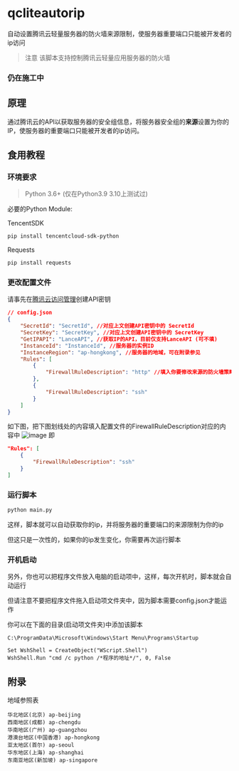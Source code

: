 # qcliteautorip
自动设置腾讯云轻量服务器的防火墙来源限制，使服务器重要端口只能被开发者的ip访问

> 注意 该脚本支持控制腾讯云轻量应用服务器的防火墙
### 仍在施工中

## 原理
通过腾讯云的API以获取服务器的安全组信息，将服务器安全组的**来源**设置为你的IP，使服务器的重要端口只能被开发者的ip访问。

## 食用教程
### 环境要求
> Python 3.6+ (仅在Python3.9 3.10上测试过)

必要的Python Module:

TencentSDK
```bash
pip install tencentcloud-sdk-python
```

Requests
```bash
pip install requests
```

### 更改配置文件

请事先在[腾讯云访问管理](https://console.cloud.tencent.com/cam/capi)创建API密钥

```json
// config.json
{
    "SecretId": "SecretId", //对应上文创建API密钥中的 SecretId
    "SecretKey": "SecretKey", //对应上文创建API密钥中的 SecretKey
    "GetIPAPI": "LanceAPI", //获取IP的API，目前仅支持LanceAPI (可不填)
    "InstanceId": "InstanceId", //服务器的实例ID
    "InstanceRegion": "ap-hongkong", //服务器的地域，可在附录参见
    "Rules": [
        {
            "FirewallRuleDescription": "http" //填入你要修改来源的防火墙策略的描述 
        },
        {
            "FirewallRuleDescription": "ssh"
        }
    ]
}
```
如下图，把下图划线处的内容填入配置文件的FirewallRuleDescription对应的内容中
![image](https://user-images.githubusercontent.com/106385654/214570514-90e46714-c3a3-450f-ba37-36f8dcb9089a.png)
即
```json
"Rules": [
    {
        "FirewallRuleDescription": "ssh"
    }
]
```

### 运行脚本
```bash
python main.py
```
这样，脚本就可以自动获取你的ip，并将服务器的重要端口的来源限制为你的ip

但这只是一次性的，如果你的ip发生变化，你需要再次运行脚本

### 开机启动
另外，你也可以把程序文件放入电脑的启动项中，这样，每次开机时，脚本就会自动运行

但请注意不要把程序文件拖入启动项文件夹中，因为脚本需要config.json才能运作

你可以在下面的目录(启动项文件夹)中添加该脚本

`C:\ProgramData\Microsoft\Windows\Start Menu\Programs\Startup`


```vbs
Set WshShell = CreateObject("WScript.Shell")
WshShell.Run "cmd /c python /*程序的地址*/", 0, False
```


## 附录

地域参照表
```
华北地区(北京) ap-beijing
西南地区(成都) ap-chengdu
华南地区(广州) ap-guangzhou
港澳台地区(中国香港) ap-hongkong
亚太地区(首尔) ap-seoul
华东地区(上海) ap-shanghai
东南亚地区(新加坡) ap-singapore
```